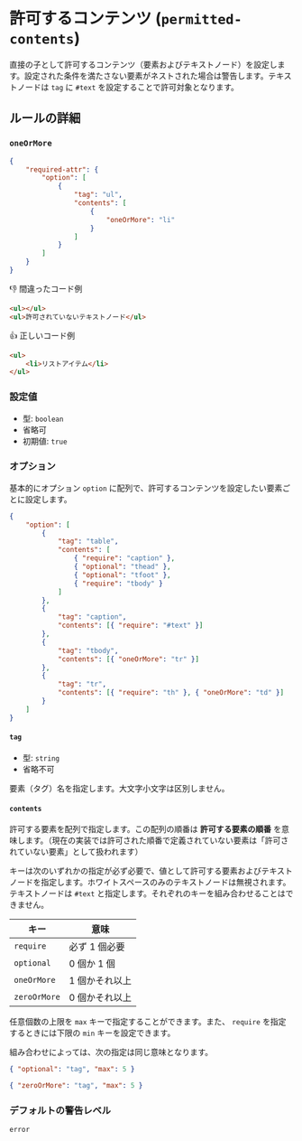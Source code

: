 # 許可するコンテンツ (`permitted-contents`)

直接の子として許可するコンテンツ（要素およびテキストノード）を設定します。設定された条件を満たさない要素がネストされた場合は警告します。テキストノードは `tag` に `#text` を設定することで許可対象となります。

## ルールの詳細

### `oneOrMore`

```json
{
	"required-attr": {
		"option": [
			{
				"tag": "ul",
				"contents": [
					{
						"oneOrMore": "li"
					}
				]
			}
		]
	}
}
```

👎 間違ったコード例

<!-- prettier-ignore-start -->
```html
<ul></ul>
<ul>許可されていないテキストノード</ul>
````

<!-- prettier-ignore-end -->

👍 正しいコード例

<!-- prettier-ignore-start -->
```html
<ul>
	<li>リストアイテム</li>
</ul>
```
<!-- prettier-ignore-end -->

### 設定値

-   型: `boolean`
-   省略可
-   初期値: `true`

### オプション

基本的にオプション `option` に配列で、許可するコンテンツを設定したい要素ごとに設定します。

```json
{
	"option": [
		{
			"tag": "table",
			"contents": [
				{ "require": "caption" },
				{ "optional": "thead" },
				{ "optional": "tfoot" },
				{ "require": "tbody" }
			]
		},
		{
			"tag": "caption",
			"contents": [{ "require": "#text" }]
		},
		{
			"tag": "tbody",
			"contents": [{ "oneOrMore": "tr" }]
		},
		{
			"tag": "tr",
			"contents": [{ "require": "th" }, { "oneOrMore": "td" }]
		}
	]
}
```

#### `tag`

-   型: `string`
-   省略不可

要素（タグ）名を指定します。大文字小文字は区別しません。

#### `contents`

許可する要素を配列で指定します。この配列の順番は **許可する要素の順番** を意味します。（現在の実装では許可された順番で定義されていない要素は「許可されていない要素」として扱われます）

キーは次のいずれかの指定が必ず必要で、値として許可する要素およびテキストノードを指定します。ホワイトスペースのみのテキストノードは無視されます。テキストノードは `#text` と指定します。それぞれのキーを組み合わせることはできません。

| キー         | 意味           |
| ------------ | -------------- |
| `require`    | 必ず 1 個必要  |
| `optional`   | 0 個か 1 個    |
| `oneOrMore`  | 1 個かそれ以上 |
| `zeroOrMore` | 0 個かそれ以上 |

任意個数の上限を `max` キーで指定することができます。また、 `require` を指定するときには下限の `min` キーを設定できます。

組み合わせによっては、次の指定は同じ意味となります。

```json
{ "optional": "tag", "max": 5 }
```

```json
{ "zeroOrMore": "tag", "max": 5 }
```

### デフォルトの警告レベル

`error`
